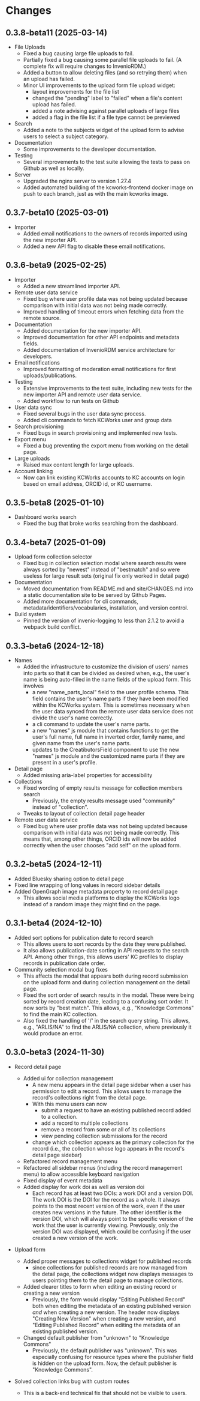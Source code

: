 
<!-- This file is part of Knowledge Commons Works. -->
<!-- Copyright (C) 2024 Mesh Research. -->

# Changes

## 0.3.8-beta11 (2025-03-14)

- File Uploads
    - Fixed a bug causing large file uploads to fail.
    - Partially fixed a bug causing some parallel file uploads to fail. (A complete fix will require changes to InvenioRDM.)
    - Added a button to allow deleting files (and so retrying them) when an upload has failed.
    - Minor UI improvements to the upload form file upload widget:
        - layout improvements for the file list
        - changed the "pending" label to "failed" when a file's content upload has failed.
        - added a note advising against parallel uploads of large files
        - added a flag in the file list if a file type cannot be previewed
- Search
    - Added a note to the subjects widget of the upload form to advise users to select a subject category.
- Documentation
    - Some improvements to the developer documentation.
- Testing
    - Several improvements to the test suite allowing the tests to pass on Github as well as locally.
- Server
    - Upgraded the nginx server to version 1.27.4
    - Added automated building of the kcworks-frontend docker image on push to each branch, just as with the main kcworks image.

## 0.3.7-beta10 (2025-03-01)

- Importer
    - Added email notifications to the owners of records imported using the new importer API.
    - Added a new API flag to disable these email notifications.


## 0.3.6-beta9 (2025-02-25)

- Importer
    - Added a new streamlined importer API.
- Remote user data service
    - Fixed bug where user profile data was not being updated because comparison with initial data was not being made correctly.
    - Improved handling of timeout errors when fetching data from the remote source.
- Documentation
    - Added documentation for the new importer API.
    - Improved documentation for other API endpoints and metadata fields.
    - Added documentation of InvenioRDM service architecture for developers.
- Email notifications
    - Improved formatting of moderation email notifications for first uploads/publications.
- Testing
    - Extensive improvements to the test suite, including new tests for the new importer API and remote user data service.
    - Added workflow to run tests on Github
- User data sync
    - Fixed several bugs in the user data sync process.
    - Added cli commands to fetch KCWorks user and group data
- Search provisioning
    - Fixed bugs in search provisioning and implemented new tests.
- Export menu
    - Fixed a bug preventing the export menu from working on the detail page.
- Large uploads
    - Raised max content length for large uploads.
- Account linking
    - Now can link existing KCWorks accounts to KC accounts on login based on email address, ORCID id, or KC username.

## 0.3.5-beta8 (2025-01-10)

- Dashboard works search
    - Fixed the bug that broke works searching from the dashboard.

## 0.3.4-beta7 (2025-01-09)

- Upload form collection selector
    - Fixed bug in collection selection modal where search results were always sorted by "newest" instead of "bestmatch" and so were useless for large result sets (original fix only worked in detail page)
- Documentation
    - Moved documentation from README.md and site/CHANGES.md into a static documentation site to be served by Github Pages.
    - Added more documentation for cli commands, metadata/identifiers/vocabularies, installation, and version control.
- Build system
    - Pinned the version of invenio-logging to less than 2.1.2 to avoid a webpack build conflict.

## 0.3.3-beta6 (2024-12-18)

- Names
    - Added the infrastructure to customize the division of users' names into parts so that it can be divided as desired when, e.g., the user's name is being auto-filled in the name fields of the upload form. This involves
        - a new "name_parts_local" field to the user profile schema. This field contains the user's name parts if they have been modified within the KCWorks system. This is sometimes necessary when the user data synced from the remote user data service does not divide the user's name correctly.
        - a cli command to update the user's name parts.
        - a new "names" js module that contains functions to get the user's full name, full name in inverted order, family name, and given name from the user's name parts.
        - updates to the CreatibutorsField component to use the new "names" js module and the customized name parts if they are present in a user's profile.
- Detail page
    - Added missing aria-label properties for accessibility
- Collections
    - Fixed wording of empty results message for collection members search
        - Previously, the empty results message used "community" instead of "collection".
    - Tweaks to layout of collection detail page header
- Remote user data service
    - Fixed bug where user profile data was not being updated because comparison with initial data was not being made correctly. This means that, among other things, ORCID ids will now be added correctly when the user chooses "add self" on the upload form.

## 0.3.2-beta5 (2024-12-11)

- Added Bluesky sharing option to detail page
- Fixed line wrapping of long values in record sidebar details
- Added OpenGraph image metadata property to record detail page
    - This allows social media platforms to display the KCWorks logo instead of a random image they might find on the page.

## 0.3.1-beta4 (2024-12-10)

- Added sort options for publication date to record search
    - This allows users to sort records by the date they were published.
    - It also allows publication-date sorting in API requests to the search API. Among other things, this allows users' KC profiles to display records in publication date order.
- Community selection modal bug fixes
    - This affects the modal that appears both during record submission on the upload form and during collection management on the detail page.
    - Fixed the sort order of search results in the modal. These were being sorted by record creation date, leading to a confusing sort order. It now sorts by "best match". This allows, e.g., "Knowledge Commons" to find the main KC collection.
    - Also fixed the handling of '/' in the search query string. This allows, e.g., "ARLIS/NA" to find the ARLIS/NA collection, where previously it would produce an error.

## 0.3.0-beta3 (2024-11-30)

- Record detail page
    - Added ui for collection management
        - A new menu appears in the detail page sidebar when a user has permission to edit a record. This
        allows users to manage the record's collections right from the detail page.
        - With this menu users can now
            - submit a request to have an existing published record added to a collection.
            - add a record to multiple collections
            - remove a record from some or all of its collections
            - view pending collection submissions for the record
        - change which collection appears as the primary collection for the record (i.e., the collection whose logo appears in the record's detail page sidebar)
    - Refactored record management menu
    - Refactored all sidebar menus (including the record management menu) to allow accessible
      keyboard navigation
    - Fixed display of event metadata
    - Added display for work doi as well as version doi
        - Each record has at least two DOIs: a work DOI and a version DOI. The work DOI is the DOI for the record as a whole. It always points to the most recent version of the work, even if the user creates new versions in the future. The other identifier is the version DOI, which will always point to the specific version of the work that the user is currently viewing. Previously, only the version DOI was displayed, which could be confusing if the user created a new version of the work.

- Upload form
    - Added proper messages to collections widget for published records
        - since collections for published records are now managed from the detail page, the collections widget now displays messages to users pointing them to the detail page to manage collections.
    - Added clearer titles to form when editing an existing record
      or creating a new version
        - Previously, the form would display "Editing Published Record" both when editing the metadata of an existing published version *and* when creating a new version. The header now displays "Creating New Version" when creating a new version, and "Editing Published Record" when editing the metadata of an existing published version.
    - Changed default publisher from "unknown" to "Knowledge Commons"
        - Previously, the default publisher was "unknown". This was especially confusing for resource types where the publisher field is hidden on the upload form. Now, the default publisher is "Knowledge Commons".

- Solved collection links bug with custom routes
    - This is a back-end technical fix that should not be visible to users.
